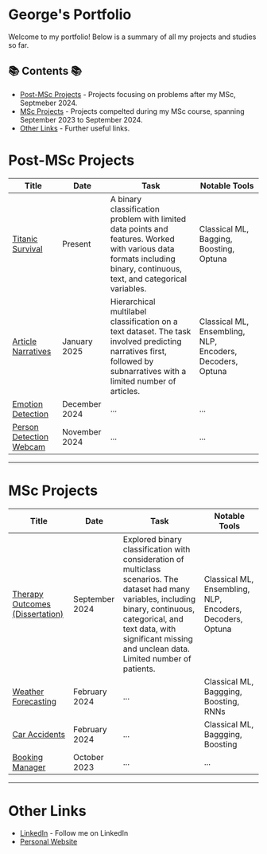 # George's Portfolio

Welcome to my portfolio! Below is a summary of all my projects and studies so far.

## 📚 Contents 📚
- [Post-MSc Projects](#post-msc-projects) - Projects focusing on problems after my MSc, Septmeber 2024.
- [MSc Projects](#msc-projects) - Projects compelted during my MSc course, spanning September 2023 to September 2024.
- [Other Links](#other-links) - Further useful links.

# Post-MSc Projects

| Title | Date | Task | Notable Tools | 
|---|---|---|---|
| [Titanic Survival](https://github.com/georgesnape01/titanic-survival) | Present | A binary classification problem with limited data points and features. Worked with various data formats including binary, continuous, text, and categorical variables. | Classical ML, Bagging, Boosting, Optuna |
| [Article Narratives](https://github.com/georgesnape01/article-narratives) | January 2025 | Hierarchical multilabel classification on a text dataset. The task involved predicting narratives first, followed by subnarratives with a limited number of articles. | Classical ML, Ensembling, NLP, Encoders, Decoders, Optuna |
| [Emotion Detection](https://github.com/georgesnape01/emotion-detection) | December 2024 | ... | ... |
| [Person Detection Webcam](https://github.com/georgesnape01/person-detection-webcam) | November 2024 | ... | ... |

***

# MSc Projects

| Title | Date | Task | Notable Tools | 
|---|---|---|---|
| [Therapy Outcomes (Dissertation)](https://github.com/georgesnape01/therapy-outcomes) | September 2024 | Explored binary classification with consideration of multiclass scenarios. The dataset had many variables, including binary, continuous, categorical, and text data, with significant missing and unclean data. Limited number of patients. | Classical ML, Ensembling, NLP, Encoders, Decoders, Optuna |
| [Weather Forecasting](https://github.com/georgesnape01/weather-forecasting) | February 2024 | ... | Classical ML, Baggging, Boosting, RNNs |
| [Car Accidents](https://github.com/georgesnape01/car-accidents) | February 2024 | ... | Classical ML, Baggging, Boosting |
| [Booking Manager](https://github.com/georgesnape01/booking-manager) | October 2023 | ... | ... |

***

# Other Links

- [LinkedIn](https://www.linkedin.com/in/george-a-snape/) - Follow me on LinkedIn
- [Personal Website](https://georgesnape01.github.io./index.html)
